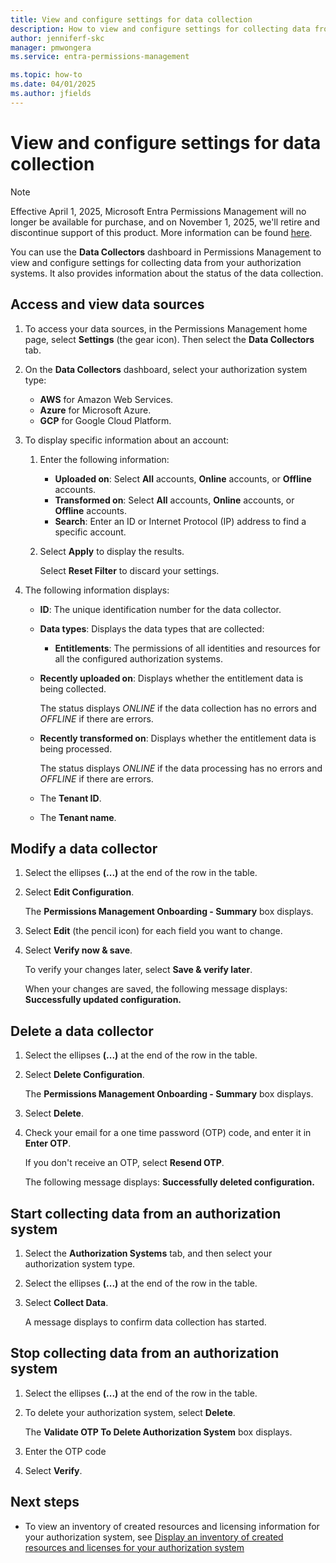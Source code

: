 ```yaml
---
title: View and configure settings for data collection
description: How to view and configure settings for collecting data from your authorization system.
author: jenniferf-skc
manager: pmwongera
ms.service: entra-permissions-management

ms.topic: how-to
ms.date: 04/01/2025
ms.author: jfields
---
```


# View and configure settings for data collection

> [!NOTE]
> Effective April 1, 2025, Microsoft Entra Permissions Management will no longer be available for purchase, and on November 1, 2025, we'll retire and discontinue support of this product. More information can be found [here](https://aka.ms/MEPMretire).

You can use the **Data Collectors** dashboard in Permissions Management to view and configure settings for collecting data from your authorization systems. It also provides information about the status of the data collection.

## Access and view data sources

1. To access your data sources, in the Permissions Management home page, select **Settings** (the gear icon). Then select the **Data Collectors** tab.

1. On the **Data Collectors** dashboard, select your authorization system type:

    - **AWS** for Amazon Web Services.
    - **Azure** for Microsoft Azure.
    - **GCP** for Google Cloud Platform.

1. To display specific information about an account:

    1. Enter the following information:

        - **Uploaded on**: Select **All** accounts, **Online** accounts, or **Offline** accounts.
        - **Transformed on**: Select **All** accounts, **Online** accounts, or **Offline** accounts.
        - **Search**: Enter an ID or Internet Protocol (IP) address to find a specific account.

    1. Select **Apply** to display the results.

        Select **Reset Filter** to discard your settings.

1. The following information displays:

    - **ID**: The unique identification number for the data collector.
    - **Data types**: Displays the data types that are collected:
         - **Entitlements**: The permissions of all identities and resources for all the configured authorization systems.
    - **Recently uploaded on**: Displays whether the entitlement data is being collected.

        The status displays *ONLINE* if the data collection has no errors and *OFFLINE* if there are errors.
    - **Recently transformed on**: Displays whether the entitlement data is being processed.

        The status displays *ONLINE* if the data processing has no errors and *OFFLINE* if there are errors.
    - The **Tenant ID**.
    - The **Tenant name**.

## Modify a data collector

1. Select the ellipses **(...)** at the end of the row in the table.
1. Select **Edit Configuration**.

    The **Permissions Management Onboarding - Summary** box displays.

1. Select **Edit** (the pencil icon) for each field you want to change.
1. Select **Verify now & save**.

    To verify your changes later, select **Save & verify later**.

    When your changes are saved, the following message displays: **Successfully updated configuration.**

## Delete a data collector

1. Select the ellipses **(...)** at the end of the row in the table.
1. Select **Delete Configuration**.

    The **Permissions Management Onboarding - Summary** box displays.
1. Select **Delete**.
1. Check your email for a one time password (OTP) code, and enter it in **Enter OTP**.

    If you don't receive an OTP, select **Resend OTP**.

    The following message displays: **Successfully deleted configuration.**

## Start collecting data from an authorization system

1. Select the **Authorization Systems** tab, and then select your authorization system type.
1. Select the ellipses **(...)** at the end of the row in the table.
1. Select **Collect Data**.

    A message displays to confirm data collection has started.

## Stop collecting data from an authorization system

1. Select the ellipses **(...)** at the end of the row in the table.
1. To delete your authorization system, select **Delete**.

    The **Validate OTP To Delete Authorization System** box displays.

1. Enter the OTP code
1. Select **Verify**.

## Next steps

- To view an inventory of created resources and licensing information for your authorization system, see [Display an inventory of  created resources and licenses for your authorization system](./product-data-billable-resources.md)
